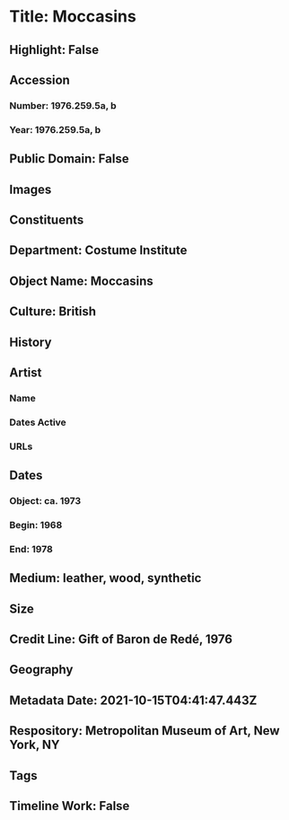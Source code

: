 # Title: Moccasins
## Highlight: False
## Accession
### Number: 1976.259.5a, b
### Year: 1976.259.5a, b
## Public Domain: False
## Images
## Constituents
## Department: Costume Institute
## Object Name: Moccasins
## Culture: British
## History
## Artist
### Name
### Dates Active
### URLs
## Dates
### Object: ca. 1973
### Begin: 1968
### End: 1978
## Medium: leather, wood, synthetic
## Size
## Credit Line: Gift of Baron de Redé, 1976
## Geography
## Metadata Date: 2021-10-15T04:41:47.443Z
## Respository: Metropolitan Museum of Art, New York, NY
## Tags
## Timeline Work: False
